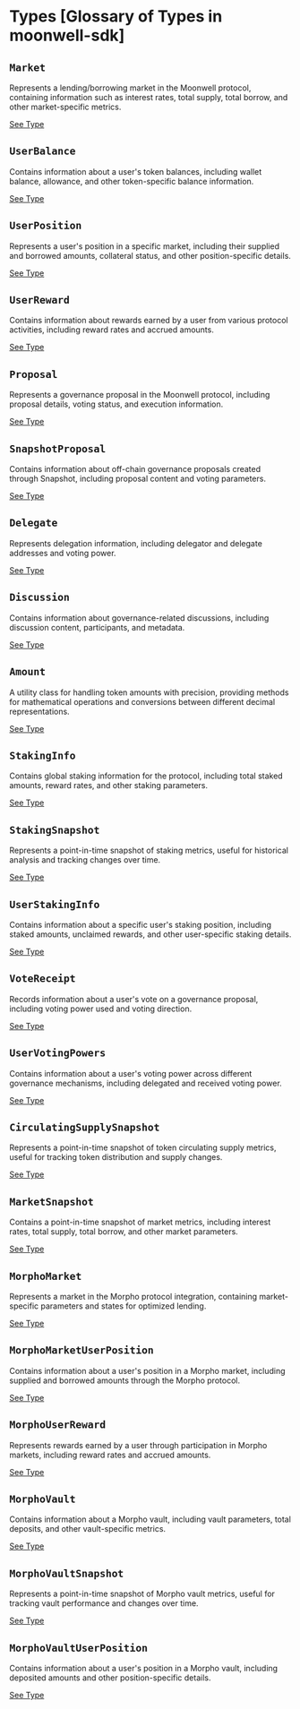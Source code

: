 # Types [Glossary of Types in moonwell-sdk]

## `Market`

Represents a lending/borrowing market in the Moonwell protocol, containing information such as interest rates, total supply, total borrow, and other market-specific metrics.

[See Type](https://github.com/moonwell-fi/moonwell-sdk/blob/main/src/types/market.ts)

## `UserBalance`

Contains information about a user's token balances, including wallet balance, allowance, and other token-specific balance information.

[See Type](https://github.com/moonwell-fi/moonwell-sdk/blob/main/src/types/userBalance.ts)

## `UserPosition`

Represents a user's position in a specific market, including their supplied and borrowed amounts, collateral status, and other position-specific details.

[See Type](https://github.com/moonwell-fi/moonwell-sdk/blob/main/src/types/userPosition.ts)

## `UserReward`

Contains information about rewards earned by a user from various protocol activities, including reward rates and accrued amounts.

[See Type](https://github.com/moonwell-fi/moonwell-sdk/blob/main/src/types/userReward.ts)

## `Proposal`

Represents a governance proposal in the Moonwell protocol, including proposal details, voting status, and execution information.

[See Type](https://github.com/moonwell-fi/moonwell-sdk/blob/main/src/types/proposal.ts)

## `SnapshotProposal`

Contains information about off-chain governance proposals created through Snapshot, including proposal content and voting parameters.

[See Type](https://github.com/moonwell-fi/moonwell-sdk/blob/main/src/types/snapshotProposal.ts)

## `Delegate`

Represents delegation information, including delegator and delegate addresses and voting power.

[See Type](https://github.com/moonwell-fi/moonwell-sdk/blob/main/src/types/delegate.ts)

## `Discussion`

Contains information about governance-related discussions, including discussion content, participants, and metadata.

[See Type](https://github.com/moonwell-fi/moonwell-sdk/blob/main/src/types/discussion.ts)

## `Amount`

A utility class for handling token amounts with precision, providing methods for mathematical operations and conversions between different decimal representations.

[See Type](https://github.com/moonwell-fi/moonwell-sdk/blob/main/src/common/amount.ts)

## `StakingInfo`

Contains global staking information for the protocol, including total staked amounts, reward rates, and other staking parameters.

[See Type](https://github.com/moonwell-fi/moonwell-sdk/blob/main/src/types/staking.ts)

## `StakingSnapshot`

Represents a point-in-time snapshot of staking metrics, useful for historical analysis and tracking changes over time.

[See Type](https://github.com/moonwell-fi/moonwell-sdk/blob/main/src/types/staking.ts)

## `UserStakingInfo`

Contains information about a specific user's staking position, including staked amounts, unclaimed rewards, and other user-specific staking details.

[See Type](https://github.com/moonwell-fi/moonwell-sdk/blob/main/src/types/staking.ts)

## `VoteReceipt`

Records information about a user's vote on a governance proposal, including voting power used and voting direction.

[See Type](https://github.com/moonwell-fi/moonwell-sdk/blob/main/src/types/voteReceipt.ts)

## `UserVotingPowers`

Contains information about a user's voting power across different governance mechanisms, including delegated and received voting power.

[See Type](https://github.com/moonwell-fi/moonwell-sdk/blob/main/src/types/userVotingPowers.ts)

## `CirculatingSupplySnapshot`

Represents a point-in-time snapshot of token circulating supply metrics, useful for tracking token distribution and supply changes.

[See Type](https://github.com/moonwell-fi/moonwell-sdk/blob/main/src/types/circulatingSupply.ts)

## `MarketSnapshot`

Contains a point-in-time snapshot of market metrics, including interest rates, total supply, total borrow, and other market parameters.

[See Type](https://github.com/moonwell-fi/moonwell-sdk/blob/main/src/types/market.ts)

## `MorphoMarket`

Represents a market in the Morpho protocol integration, containing market-specific parameters and states for optimized lending.

[See Type](https://github.com/moonwell-fi/moonwell-sdk/blob/main/src/types/morphoMarket.ts)

## `MorphoMarketUserPosition`

Contains information about a user's position in a Morpho market, including supplied and borrowed amounts through the Morpho protocol.

[See Type](https://github.com/moonwell-fi/moonwell-sdk/blob/main/src/types/morphoUserPosition.ts)

## `MorphoUserReward`

Represents rewards earned by a user through participation in Morpho markets, including reward rates and accrued amounts.

[See Type](https://github.com/moonwell-fi/moonwell-sdk/blob/main/src/types/morphoUserReward.ts)

## `MorphoVault`

Contains information about a Morpho vault, including vault parameters, total deposits, and other vault-specific metrics.

[See Type](https://github.com/moonwell-fi/moonwell-sdk/blob/main/src/types/morphoVault.ts)

## `MorphoVaultSnapshot`

Represents a point-in-time snapshot of Morpho vault metrics, useful for tracking vault performance and changes over time.

[See Type](https://github.com/moonwell-fi/moonwell-sdk/blob/main/src/types/morphoVault.ts)

## `MorphoVaultUserPosition`

Contains information about a user's position in a Morpho vault, including deposited amounts and other position-specific details.

[See Type](https://github.com/moonwell-fi/moonwell-sdk/blob/main/src/types/morphoUserPosition.ts)

